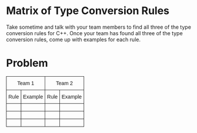 # Matrix of Type Conversion Rules

Take sometime and talk with your team members to find all three of the type conversion rules
for C++. Once your team has found all three of the type conversion rules, come up with examples for each rule.

# Problem
<style type="text/css">
.tg  {border-collapse:collapse;border-spacing:0;}
.tg td{font-family:Arial, sans-serif;font-size:14px;padding:10px 5px;border-style:solid;border-width:1px;overflow:hidden;word-break:normal;}
.tg th{font-family:Arial, sans-serif;font-size:14px;font-weight:normal;padding:10px 5px;border-style:solid;border-width:1px;overflow:hidden;word-break:normal;}
.tg .tg-yw4l{vertical-align:top}
</style>
<table class="tg">
  <tr>
    <th class="tg-031e" colspan="2">Team 1</th>
    <th class="tg-yw4l" colspan="2">Team 2</th>
  </tr>
  <tr>
    <td class="tg-031e">Rule</td>
    <td class="tg-031e">Example</td>
    <td class="tg-yw4l">Rule</td>
    <td class="tg-yw4l">Example</td>
  </tr>
  <tr>
    <td class="tg-031e"></td>
    <td class="tg-031e"></td>
    <td class="tg-yw4l"></td>
    <td class="tg-yw4l"></td>
  </tr>
  <tr>
    <td class="tg-031e"></td>
    <td class="tg-031e"></td>
    <td class="tg-yw4l"></td>
    <td class="tg-yw4l"></td>
  </tr>
  <tr>
    <td class="tg-yw4l"></td>
    <td class="tg-yw4l"></td>
    <td class="tg-yw4l"></td>
    <td class="tg-yw4l"></td>
  </tr>
</table>

<!-- ---
## Solution
<style type="text/css">
.tg  {border-collapse:collapse;border-spacing:0;}
.tg td{font-family:Arial, sans-serif;font-size:14px;padding:10px 5px;border-style:solid;border-width:1px;overflow:hidden;word-break:normal;}
.tg th{font-family:Arial, sans-serif;font-size:14px;font-weight:normal;padding:10px 5px;border-style:solid;border-width:1px;overflow:hidden;word-break:normal;}
</style>
<table class="tg">
  <tr>
    <th class="tg-031e">Rule</th>
    <th class="tg-031e">Example</th>
  </tr>
  <tr>
    <td class="tg-031e">1. In C++ char s, short s, and unsigned short s are automatically promoted to int .</td>
    <td class="tg-031e">char letter = 'A';<br>int number = letter + 10; <br><br>The value of number will be 75 because 'letter' is automatically promoted to an int in C++. </td>
  </tr>
  <tr>
    <td class="tg-031e">2. When an operator works with two values of different data types, the lower-ranking value is promoted to the type of the higher-ranking value.</td>
    <td class="tg-031e">In the following expression, assume that years is an int and interestRate is a float:<br><br>years * interestRate<br><br>Before the multiplication takes place, years will be promoted to a float .</td>
  </tr>
  <tr>
    <td class="tg-031e">3. When the final value of an expression is assigned to a variable, it will be convertedto the data type of that variable.</td>
    <td class="tg-031e">In the following statement, assume that area is a long int , while length and width are<br>both int s:<br><br>area = length * width;<br><br>Since length and width are both int s, they will not be converted to any other data type.The result of the multiplication, however, will be converted to long so it can be stored in area .</td>
  </tr>
</table> -->
